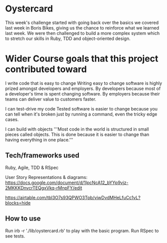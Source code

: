 # Oystercard #

This week's challenge started with going back over the basics we covered last week in Boris Bikes, giving us the chance to reinforce what we learned last week. We were then challenged to build a more complex system which to stretch our skills in Ruby, TDD and object-oriented design.

# Wider Course goals that this project contributed toward #

I write code that is easy to change
    Writing easy to change software is highly prized amongst developers and employers. By developers because most of a developer's time is spent changing software. By employers because their teams can deliver value to customers faster.

I can test-drive my code
    Tested software is easier to change because you can tell when it's broken just by running a command, even the tricky edge cases.

I can build with objects
    '''Most code in the world is structured in small pieces called objects. This is done because it is easier to change than having everything in one place.'''

## Tech/frameworks used ##
Ruby, Agile, TDD & RSpec

User Story Representations & diagrams:
https://docs.google.com/document/d/1IpcNcA12_bYYp9vjz-2MKKKDnvcrTEQgxVkq-rMnpFY/edit

https://airtable.com/tbl3O7s93QPWO3Tpb/viwDvdMHeLfuCc1vL?blocks=hide

## How to use ##

Run irb -r './lib/oystercard.rb' to play with the basic program.
Run RSpec to see tests.
